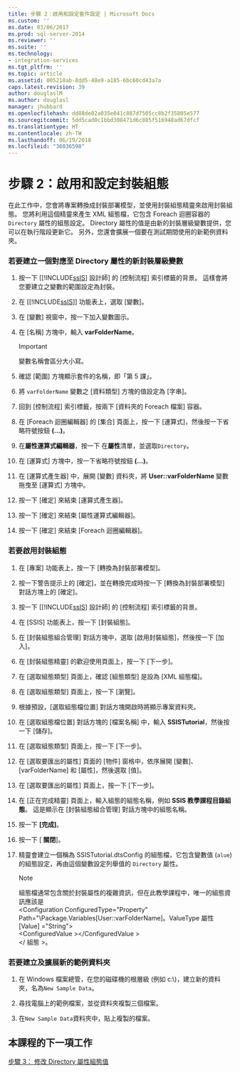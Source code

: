 ```yaml
---
title: 步驟 2：啟用和設定套件設定 | Microsoft Docs
ms.custom: ''
ms.date: 03/06/2017
ms.prod: sql-server-2014
ms.reviewer: ''
ms.suite: ''
ms.technology:
- integration-services
ms.tgt_pltfrm: ''
ms.topic: article
ms.assetid: 005218ab-8dd5-48e9-a185-6bc60cd43a7a
caps.latest.revision: 39
author: douglaslM
ms.author: douglasl
manager: jhubbard
ms.openlocfilehash: dd88de02a035e041c887d7505cc8b2f35805e577
ms.sourcegitcommit: 5dd5cad0c1bbd308471d6c885f516948ad67dfcf
ms.translationtype: HT
ms.contentlocale: zh-TW
ms.lasthandoff: 06/19/2018
ms.locfileid: "36036598"
---
```

# <a name="step-2-enabling-and-configuring-package-configurations"></a>步驟 2：啟用和設定封裝組態
  在此工作中，您會將專案轉換成封裝部署模型，並使用封裝組態精靈來啟用封裝組態。 您將利用這個精靈來產生 XML 組態檔，它包含 Foreach 迴圈容器的 `Directory` 屬性的組態設定。 Directory 屬性的值是由新的封裝層級變數提供，您可以在執行階段更新它。 另外，您還會擴展一個要在測試期間使用的新範例資料夾。  
  
### <a name="to-create-a-new-package-level-variable-mapped-to-the-directory-property"></a>若要建立一個對應至 Directory 屬性的新封裝層級變數  
  
1.  按一下 [[!INCLUDE[ssIS](../includes/ssis-md.md)] 設計師] 的 [控制流程] 索引標籤的背景。 這樣會將您要建立之變數的範圍設定為封裝。  
  
2.  在 [[!INCLUDE[ssIS](../includes/ssis-md.md)]] 功能表上，選取 [變數]。  
  
3.  在 [變數] 視窗中，按一下加入變數圖示。  
  
4.  在 [名稱] 方塊中，輸入 **varFolderName**。  
  
    > [!IMPORTANT]  
    >  變數名稱會區分大小寫。  
  
5.  確認 [範圍] 方塊顯示套件的名稱，即「第 5 課」。  
  
6.  將 `varFolderName` 變數之 [資料類型] 方塊的值設定為 [字串]。  
  
7.  回到 [控制流程] 索引標籤，按兩下 [資料夾的 Foreach 檔案] 容器。  
  
8.  在 [Foreach 迴圈編輯器] 的 [集合] 頁面上，按一下 [運算式]，然後按一下省略符號按鈕 **(…)**。  
  
9. 在**屬性運算式編輯器**，按一下 在**屬性**清單，並選取`Directory`。  
  
10. 在 [運算式] 方塊中，按一下省略符號按鈕 **(…)**。  
  
11. 在 [運算式產生器] 中，展開 [變數] 資料夾，將 **User::varFolderName** 變數拖曳至 [運算式] 方塊中。  
  
12. 按一下 [確定] 來結束 [運算式產生器]。  
  
13. 按一下 [確定] 來結束 [屬性運算式編輯器]。  
  
14. 按一下 [確定] 來結束 [Foreach 迴圈編輯器]。  
  
### <a name="to-enable-package-configurations"></a>若要啟用封裝組態  
  
1.  在 [專案] 功能表上，按一下 [轉換為封裝部署模型]。  
  
2.  按一下警告提示上的 [確定]，並在轉換完成時按一下 [轉換為封裝部署模型] 對話方塊上的 [確定]。  
  
3.  按一下 [[!INCLUDE[ssIS](../includes/ssis-md.md)] 設計師] 的 [控制流程] 索引標籤的背景。  
  
4.  在 [SSIS] 功能表上，按一下 [封裝組態]。  
  
5.  在 [封裝組態組合管理] 對話方塊中，選取 [啟用封裝組態]，然後按一下 [加入]。  
  
6.  在 [封裝組態精靈] 的歡迎使用頁面上，按一下 [下一步]。  
  
7.  在 [選取組態類型] 頁面上，確認 [組態類型] 是設為 [XML 組態檔]。  
  
8.  在 [選取組態類型] 頁面上，按一下 [瀏覽]。  
  
9. 根據預設，[選取組態檔位置] 對話方塊開啟時將顯示專案資料夾。  
  
10. 在 [選取組態檔位置] 對話方塊的 [檔案名稱] 中，輸入 **SSISTutorial**，然後按一下 [儲存]。  
  
11. 在 [選取組態類型] 頁面上，按一下 [下一步]。  
  
12. 在 [選取要匯出的屬性] 頁面的 [物件] 窗格中，依序展開 [變數]、[varFolderName] 和 [屬性]，然後選取 [值]。  
  
13. 在 [選取要匯出的屬性] 頁面上，按一下 [下一步]。  
  
14. 在 [正在完成精靈] 頁面上，輸入組態的組態名稱，例如 **SSIS 教學課程目錄組態**。 這是顯示在 [封裝組態組合管理] 對話方塊中的組態名稱。  
  
15. 按一下 **[完成]**。  
  
16. 按一下 [ **關閉**]。  
  
17. 精靈會建立一個稱為 SSISTutorial.dtsConfig 的組態檔，它包含變數值 (`alue`) 的組態設定，再由這個變數設定列舉值的 `Directory` 屬性。  
  
    > [!NOTE]  
    >  組態檔通常包含關於封裝屬性的複雜資訊，但在此教學課程中，唯一的組態資訊應該是  
    > <Configuration ConfiguredType="Property"  
    > Path="\Package.Variables[User::varFolderName]。ValueType 屬性 [Value] ="String"\>  
    >  \<ConfiguredValue >\</ConfiguredValue >  
    > \</ 組態 >。  
  
### <a name="to-create-and-populate-a-new-sample-data-folder"></a>若要建立及擴展新的範例資料夾  
  
1.  在 Windows 檔案總管，在您的磁碟機的根層級 (例如 c:\\)，建立新的資料夾，名為`New Sample Data`。  
  
2.  尋找電腦上的範例檔案，並從資料夾複製三個檔案。  
  
3.  在`New Sample Data`資料夾中，貼上複製的檔案。  
  
## <a name="next-task-in-lesson"></a>本課程的下一項工作  
 [步驟 3： 修改 Directory 屬性組態值](lesson-5-3-modifying-the-directory-property-configuration-value.md)  
  
  